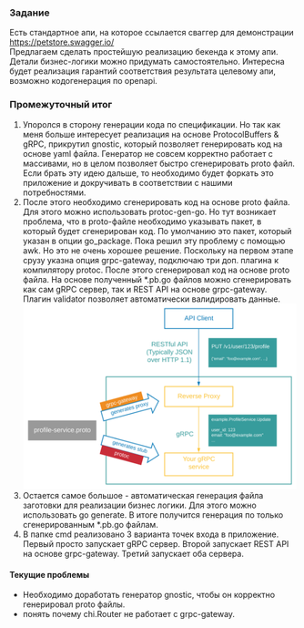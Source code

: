 ### Задание

Есть стандартное апи, на которое ссылается сваггер для демонстрации https://petstore.swagger.io/  
Предлагаем сделать простейшую реализацию бекенда к этому апи.
Детали бизнес-логики можно придумать самостоятельно. Интересна будет реализация
гарантий соответствия результата целевому апи, возможно кодогенерация по openapi.

### Промежуточный итог


1. Упоролся в сторону генерации кода по спецификации. Но так как меня больше
   интересует реализация на основе ProtocolBuffers & gRPC, прикрутил
   gnostic, который позволяет генерировать код на основе yaml файла. Генератор
   не совсем корректно работает с массивами, но в целом позволяет быстро
   сгенерировать proto файл. Если брать эту идею дальше, то необходимо
   будет форкать это приложение и докручивать в соответствии с нашими
   потребностями.
2. После этого необходимо сгенерировать код на основе proto файла. Для этого
   можно использовать protoc-gen-go. Но тут возникает проблема, что в
   proto-файле необходимо указывать пакет, в который будет сгенерирован код.
   По умолчанию это пакет, который указан в опции go_package. Пока решил эту
   проблему с помощью awk. Но это не очень хорошее решение. Поскольку на первом
   этапе срузу указна опция grpc-gateway, подключаю три доп. плагина к
   компилятору protoc. После этого сгенерировал код на основе proto файла. На
   основе полученный *.pb.go файлов можно сгенерировать как сам gRPC сервер, так
   и REST API на основе grpc-gateway. Плагин validator позволяет автоматически
   валидировать данные.
   ![](https://raw.githubusercontent.com/grpc-ecosystem/grpc-gateway/main/docs/assets/images/architecture_introduction_diagram.svg)
3. Остается самое большое - автоматическая генерация файла заготовки для
   реализации бизнес логики. Для этого можно использовать go generate. В итоге
   получится генерация по только сгенерированным *.pb.go файлам.
4. В папке cmd реализовано 3 варианта точек входа в приложение. Первый
   просто запускает gRPC сервер. Второй запускает REST API на основе
   grpc-gateway. Третий запускает оба сервера.

#### Текущие проблемы

* Необходимо доработать генератор gnostic, чтобы он корректно генерировал
  proto файлы.
* понять почему chi.Router не работает с grpc-gateway.
